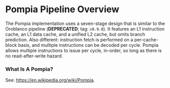 # Pompia Pipeline Overview

The Pompia implementation uses a seven-stage design that is similar to the
Oroblanco pipeline (**DEPRECATED**; tag: `v0.9.0`). It features an L1
instruction cache, an L1 data cache,
and a unified L2 cache, but omits branch prediction. Also different:
instruction fetch is performed on a per-cache-block basis, and multiple
instructions can be decoded per cycle. Pompia allows multiple instructions
to issue per cycle, in-order, so long as there is no read-after-write
hazard.

### What Is A Pompia?

See: https://en.wikipedia.org/wiki/Pompia.